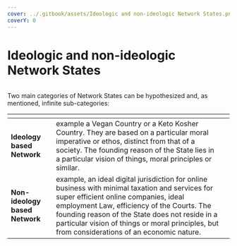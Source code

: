 ```yaml
---
cover: ../.gitbook/assets/Ideologic and non-ideologic Network States.png
coverY: 0
---
```


# Ideologic and non-ideologic Network States

<figure><img src="https://lh6.googleusercontent.com/VMdgsu_I949tRfB1NahvrsO8eP1V0fQuwuDgD_RYYVHhZN_0dbdXbti9zcqIMi-DxQMl4KhopO-gnzWYxYhPpKcKDxWsq1NN49a-qj9A8OfnGDBYhwfDFnod_7KSBid0H61XIv5jmNr4UWH5fS90iooa5NwZvcy0_DLSu3NVeCuspFoJK3Ja6UTzbcntCg" alt=""><figcaption></figcaption></figure>

Two main categories of Network States can be hypothesized and, as mentioned, infinite sub-categories:

<table data-card-size="large" data-view="cards"><thead><tr><th></th><th></th><th></th></tr></thead><tbody><tr><td><strong>Ideology based Network</strong></td><td>example a Vegan Country or a Keto Kosher Country. They are based on a particular moral imperative or ethos, distinct from that of a society. The founding reason of the State lies in a particular vision of things, moral principles or similar.</td><td></td></tr><tr><td><strong>Non-ideology based Network</strong></td><td>example, an ideal digital jurisdiction for online business with minimal taxation and services for super efficient online companies, ideal employment Law, efficiency of the Courts. The founding reason of the State does not reside in a particular vision of things or moral principles, but from considerations of an economic nature.</td><td></td></tr></tbody></table>
